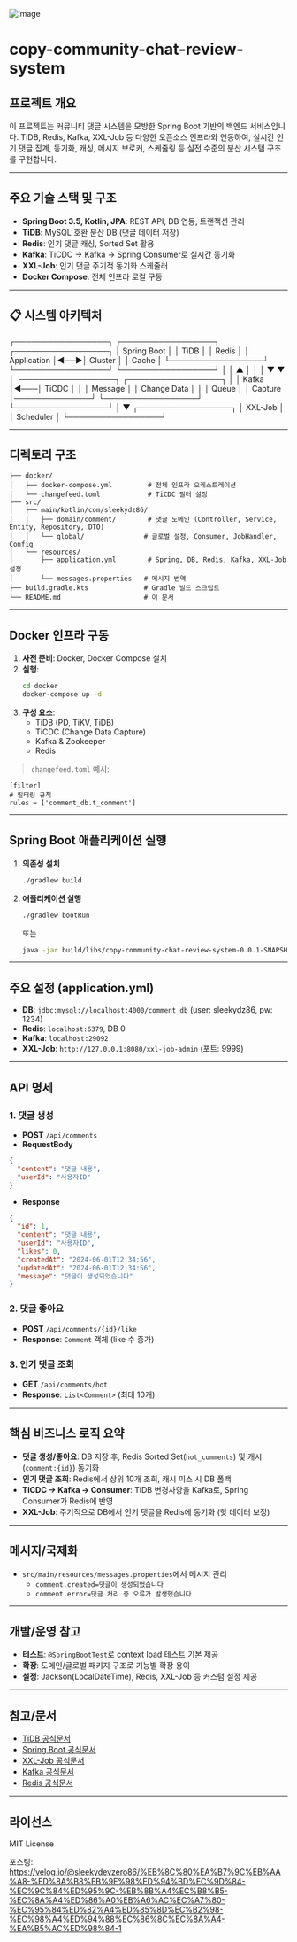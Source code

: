 ![image](https://github.com/user-attachments/assets/df6ab3b4-184f-4e64-8a74-2425de45bf69)

# copy-community-chat-review-system

## 프로젝트 개요

이 프로젝트는 커뮤니티 댓글 시스템을 모방한 Spring Boot 기반의 백엔드 서비스입니다. TiDB, Redis, Kafka, XXL-Job 등 다양한 오픈소스 인프라와 연동하여, 실시간 인기 댓글 집계, 동기화, 캐싱, 메시지 브로커, 스케줄링 등 실전 수준의 분산 시스템 구조를 구현합니다.

---

## 주요 기술 스택 및 구조

- **Spring Boot 3.5, Kotlin, JPA**: REST API, DB 연동, 트랜잭션 관리
- **TiDB**: MySQL 호환 분산 DB (댓글 데이터 저장)
- **Redis**: 인기 댓글 캐싱, Sorted Set 활용
- **Kafka**: TiCDC → Kafka → Spring Consumer로 실시간 동기화
- **XXL-Job**: 인기 댓글 주기적 동기화 스케줄러
- **Docker Compose**: 전체 인프라 로컬 구동

---
## 📋 시스템 아키텍처
┌─────────────────┐    ┌─────────────────┐    ┌─────────────────┐
│   Spring Boot   │    │      TiDB       │    │      Redis      │
│   Application   │◄──►│    Cluster      │    │     Cache       │
└─────────────────┘    └─────────────────┘    └─────────────────┘
         │                       │                       ▲
         │                       │                       │
         ▼                       ▼                       │
┌─────────────────┐    ┌─────────────────┐              │
│     Kafka       │◄───│     TiCDC       │              │
│   Message       │    │  Change Data    │              │
│    Queue        │    │    Capture      │──────────────┘
└─────────────────┘    └─────────────────┘
         │
         ▼
┌─────────────────┐
│    XXL-Job      │
│   Scheduler     │
└─────────────────┘

---

## 디렉토리 구조

```
├── docker/
│   ├── docker-compose.yml         # 전체 인프라 오케스트레이션
│   └── changefeed.toml            # TiCDC 필터 설정
├── src/
│   ├── main/kotlin/com/sleekydz86/
│   │   ├── domain/comment/        # 댓글 도메인 (Controller, Service, Entity, Repository, DTO)
│   │   └── global/               # 글로벌 설정, Consumer, JobHandler, Config
│   └── resources/
│       ├── application.yml        # Spring, DB, Redis, Kafka, XXL-Job 설정
│       └── messages.properties   # 메시지 번역
├── build.gradle.kts              # Gradle 빌드 스크립트
└── README.md                     # 이 문서
```

---

## Docker 인프라 구동

1. **사전 준비**: Docker, Docker Compose 설치
2. **실행**:
   ```bash
   cd docker
   docker-compose up -d
   ```
3. **구성 요소**:
   - TiDB (PD, TiKV, TiDB)
   - TiCDC (Change Data Capture)
   - Kafka & Zookeeper
   - Redis

> `changefeed.toml` 예시:

```
[filter]
# 필터링 규칙
rules = ['comment_db.t_comment']
```

---

## Spring Boot 애플리케이션 실행

1. **의존성 설치**
   ```bash
   ./gradlew build
   ```
2. **애플리케이션 실행**
   ```bash
   ./gradlew bootRun
   ```
   또는
   ```bash
   java -jar build/libs/copy-community-chat-review-system-0.0.1-SNAPSHOT.jar
   ```

---

## 주요 설정 (application.yml)

- **DB**: `jdbc:mysql://localhost:4000/comment_db` (user: sleekydz86, pw: 1234)
- **Redis**: `localhost:6379`, DB 0
- **Kafka**: `localhost:29092`
- **XXL-Job**: `http://127.0.0.1:8080/xxl-job-admin` (포트: 9999)

---

## API 명세

### 1. 댓글 생성

- **POST** `/api/comments`
- **RequestBody**

```json
{
  "content": "댓글 내용",
  "userId": "사용자ID"
}
```

- **Response**

```json
{
  "id": 1,
  "content": "댓글 내용",
  "userId": "사용자ID",
  "likes": 0,
  "createdAt": "2024-06-01T12:34:56",
  "updatedAt": "2024-06-01T12:34:56",
  "message": "댓글이 생성되었습니다"
}
```

### 2. 댓글 좋아요

- **POST** `/api/comments/{id}/like`
- **Response**: `Comment` 객체 (like 수 증가)

### 3. 인기 댓글 조회

- **GET** `/api/comments/hot`
- **Response**: `List<Comment>` (최대 10개)

---

## 핵심 비즈니스 로직 요약

- **댓글 생성/좋아요**: DB 저장 후, Redis Sorted Set(`hot_comments`) 및 캐시(`comment:{id}`) 동기화
- **인기 댓글 조회**: Redis에서 상위 10개 조회, 캐시 미스 시 DB 폴백
- **TiCDC → Kafka → Consumer**: TiDB 변경사항을 Kafka로, Spring Consumer가 Redis에 반영
- **XXL-Job**: 주기적으로 DB에서 인기 댓글을 Redis에 동기화 (핫 데이터 보정)

---

## 메시지/국제화

- `src/main/resources/messages.properties`에서 메시지 관리
  - `comment.created=댓글이 생성되었습니다`
  - `comment.error=댓글 처리 중 오류가 발생했습니다`

---

## 개발/운영 참고

- **테스트**: `@SpringBootTest`로 context load 테스트 기본 제공
- **확장**: 도메인/글로벌 패키지 구조로 기능별 확장 용이
- **설정**: Jackson(LocalDateTime), Redis, XXL-Job 등 커스텀 설정 제공

---

## 참고/문서

- [TiDB 공식문서](https://docs.pingcap.com/)
- [Spring Boot 공식문서](https://spring.io/projects/spring-boot)
- [XXL-Job 공식문서](https://www.xuxueli.com/xxl-job/)
- [Kafka 공식문서](https://kafka.apache.org/)
- [Redis 공식문서](https://redis.io/)

---

## 라이선스

MIT License

포스팅: https://velog.io/@sleekydevzero86/%EB%8C%80%EA%B7%9C%EB%AA%A8-%ED%8A%B8%EB%9E%98%ED%94%BD%EC%9D%84-%EC%9C%84%ED%95%9C-%EB%8B%A4%EC%B8%B5-%EC%8A%A4%ED%86%A0%EB%A6%AC%EC%A7%80-%EC%95%84%ED%82%A4%ED%85%8D%EC%B2%98-%EC%98%A4%ED%94%88%EC%86%8C%EC%8A%A4-%EA%B5%AC%ED%98%84-1

